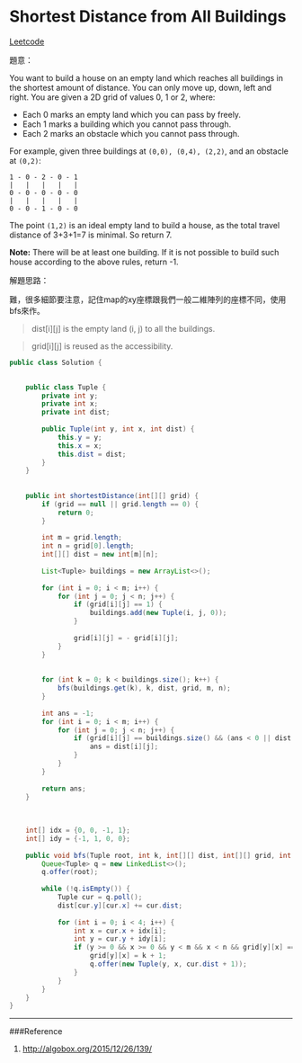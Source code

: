 # Shortest Distance from All Buildings

[Leetcode](https://leetcode.com/problems/shortest-distance-from-all-buildings/)


題意：

You want to build a house on an empty land which reaches all buildings in the shortest amount of distance. You can only move up, down, left and right. You are given a 2D grid of values 0, 1 or 2, where:

- Each 0 marks an empty land which you can pass by freely.
- Each 1 marks a building which you cannot pass through.
- Each 2 marks an obstacle which you cannot pass through.

For example, given three buildings at ```(0,0), (0,4), (2,2)```, and an obstacle at ```(0,2)```:
```
1 - 0 - 2 - 0 - 1
|   |   |   |   |
0 - 0 - 0 - 0 - 0
|   |   |   |   |
0 - 0 - 1 - 0 - 0
```
The point ```(1,2)``` is an ideal empty land to build a house, as the total travel distance of 3+3+1=7 is minimal. So return 7.

**Note:**
There will be at least one building. If it is not possible to build such house according to the above rules, return -1.


解題思路：

難，很多細節要注意，記住map的xy座標跟我們一般二維陣列的座標不同，使用bfs來作。

>dist[i][j] is the empty land (i, j) to all the buildings.

>grid[i][j] is reused as the accessibility.

```java
public class Solution {
    

    public class Tuple {
        private int y;
        private int x;
        private int dist;
        
        public Tuple(int y, int x, int dist) {
            this.y = y;
            this.x = x;
            this.dist = dist;
        }
    }
    
    
    public int shortestDistance(int[][] grid) {
        if (grid == null || grid.length == 0) {
            return 0;
        }   
        
        int m = grid.length; 
        int n = grid[0].length;
        int[][] dist = new int[m][n];
        
        List<Tuple> buildings = new ArrayList<>();
        
        for (int i = 0; i < m; i++) {
            for (int j = 0; j < n; j++) {
                if (grid[i][j] == 1) {
                    buildings.add(new Tuple(i, j, 0));
                }
                
                grid[i][j] = - grid[i][j];
            }
        }
        
        
        for (int k = 0; k < buildings.size(); k++) {
            bfs(buildings.get(k), k, dist, grid, m, n);
        }
        
        int ans = -1;
        for (int i = 0; i < m; i++) {
            for (int j = 0; j < n; j++) {
                if (grid[i][j] == buildings.size() && (ans < 0 || dist[i][j] < ans)) {
                    ans = dist[i][j];
                }
            }
        }
        
        return ans;
    }
    
    
    
    int[] idx = {0, 0, -1, 1};
    int[] idy = {-1, 1, 0, 0};
    
    public void bfs(Tuple root, int k, int[][] dist, int[][] grid, int m, int n) {
        Queue<Tuple> q = new LinkedList<>();
        q.offer(root);
        
        while (!q.isEmpty()) {
            Tuple cur = q.poll();
            dist[cur.y][cur.x] += cur.dist;
            
            for (int i = 0; i < 4; i++) {
                int x = cur.x + idx[i];
                int y = cur.y + idy[i];
                if (y >= 0 && x >= 0 && y < m && x < n && grid[y][x] == k) {
                    grid[y][x] = k + 1;
                    q.offer(new Tuple(y, x, cur.dist + 1));
                }
            }
        }
    }
}
```

---
###Reference
1. http://algobox.org/2015/12/26/139/